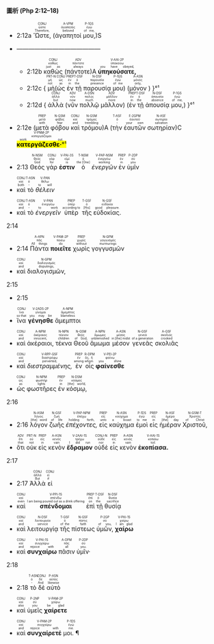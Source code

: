 #### 圖析 (Php 2:12–18)

- <rt>2:12a</rt> <RUBY><ruby><ruby>Ὥστε,<rt>Therefore,</rt></ruby><rt>ὥστε</rt></ruby><rt>CONJ</rt></RUBY> (<RUBY><ruby><ruby>ἀγαπητοί<rt>beloved</rt></ruby><rt>ἀγαπητός</rt></ruby><rt>A-VPM</rt></RUBY> <RUBY><ruby><ruby>μου,<rt>of me,</rt></ruby><rt>ἐγώ</rt></ruby><rt>P-1GS</rt></RUBY>)S
- ——————————————
	- <rt>2:12b</rt> <RUBY><ruby><ruby>καθὼς<rt>just as</rt></ruby><rt>καθώς</rt></ruby><rt>CONJ</rt></RUBY> (<RUBY><ruby><ruby>πάντοτε<rt>always</rt></ruby><rt>πάντοτε</rt></ruby><rt>ADV</rt></RUBY>)A <RUBY><ruby><ruby><strong>ὑπηκούσατε,</strong><rt>you have obeyed,</rt></ruby><rt>ὑπακούω</rt></ruby><rt>V-AAI-2P</rt></RUBY> 
	- <rt>2:12c</rt> { <RUBY><ruby><ruby>μὴ<rt>not</rt></ruby><rt>μή</rt></ruby><rt>PRT-N</rt></RUBY>(<RUBY><ruby><ruby>ὡς<rt>as</rt></ruby><rt>ὡς</rt></ruby><rt>CONJ</rt></RUBY> <RUBY><ruby><ruby>ἐν<rt>in</rt></ruby><rt>ἐν</rt></ruby><rt>PREP</rt></RUBY> <RUBY><ruby><ruby>τῇ<rt>the</rt></ruby><rt>ὁ</rt></ruby><rt>T-DSF</rt></RUBY> <RUBY><ruby><ruby>παρουσίᾳ<rt>presence</rt></ruby><rt>παρουσία</rt></ruby><rt>N-DSF</rt></RUBY> <RUBY><ruby><ruby>μου<rt>of me</rt></ruby><rt>ἐγώ</rt></ruby><rt>P-1GS</rt></RUBY>) (<RUBY><ruby><ruby>μόνον<rt>only,</rt></ruby><rt>μόνος</rt></ruby><rt>A-ASN</rt></RUBY> ) }°¹
	- <rt>2:12d</rt> { <RUBY><ruby><ruby>ἀλλὰ<rt>but</rt></ruby><rt>ἀλλά</rt></ruby><rt>CONJ</rt></RUBY> (<RUBY><ruby><ruby>νῦν<rt>now</rt></ruby><rt>νῦν</rt></ruby><rt>ADV</rt></RUBY> <RUBY><ruby><ruby>πολλῷ<rt>much</rt></ruby><rt>πολύς</rt></ruby><rt>A-DSN</rt></RUBY> <RUBY><ruby><ruby>μᾶλλον<rt>more</rt></ruby><rt>μᾶλλον</rt></ruby><rt>ADV</rt></RUBY>) (<RUBY><ruby><ruby>ἐν<rt>in</rt></ruby><rt>ἐν</rt></ruby><rt>PREP</rt></RUBY> <RUBY><ruby><ruby>τῇ<rt>the</rt></ruby><rt>ὁ</rt></ruby><rt>T-DSF</rt></RUBY> <RUBY><ruby><ruby>ἀπουσίᾳ<rt>absence</rt></ruby><rt>ἀπουσία</rt></ruby><rt>N-DSF</rt></RUBY> <RUBY><ruby><ruby>μου,<rt>of me,</rt></ruby><rt>ἐγώ</rt></ruby><rt>P-1GS</rt></RUBY>) }°¹
- <rt>2:12e</rt> (<RUBY><ruby><ruby>μετὰ<rt>with</rt></ruby><rt>μετά</rt></ruby><rt>PREP</rt></RUBY> <RUBY><ruby><ruby>φόβου<rt>fear</rt></ruby><rt>φόβος</rt></ruby><rt>N-GSM</rt></RUBY> <RUBY><ruby><ruby>καὶ<rt>and</rt></ruby><rt>καί</rt></ruby><rt>CONJ</rt></RUBY> <RUBY><ruby><ruby>τρόμου<rt>trembling</rt></ruby><rt>τρόμος</rt></ruby><rt>N-GSM</rt></RUBY>)A (<RUBY><ruby><ruby>τὴν<rt>-</rt></ruby><rt>ὁ</rt></ruby><rt>T-ASF</rt></RUBY> <RUBY><ruby><ruby>ἑαυτῶν<rt>your own</rt></ruby><rt>ἑαυτοῦ</rt></ruby><rt>F-2GPM</rt></RUBY> <RUBY><ruby><ruby>σωτηρίαν<rt>salvation</rt></ruby><rt>σωτηρία</rt></ruby><rt>N-ASF</rt></RUBY>)C <RUBY><ruby><ruby><mark><strong>κατεργάζεσθε·</strong>°¹</mark><rt>work out.</rt></ruby><rt>κατεργάζομαι</rt></ruby><rt>V-PNM-2P</rt></RUBY>
- <rt>2:13</rt> <RUBY><ruby><ruby>Θεὸς<rt>God</rt></ruby><rt>θεός</rt></ruby><rt>N-NSM</rt></RUBY> <RUBY><ruby><ruby>γάρ<rt>for</rt></ruby><rt>γάρ</rt></ruby><rt>CONJ</rt></RUBY> <RUBY><ruby><ruby><strong>ἐστιν</strong><rt>is</rt></ruby><rt>εἰμί</rt></ruby><rt>V-PAI-3S</rt></RUBY> <RUBY><ruby><ruby>ὁ<rt>the [One]</rt></ruby><rt>ὁ</rt></ruby><rt>T-NSM</rt></RUBY> <RUBY><ruby><ruby><em>ἐνεργῶν</em><rt>working</rt></ruby><rt>ἐνεργέω</rt></ruby><rt>V-PAP-NSM</rt></RUBY> <RUBY><ruby><ruby>ἐν<rt>in</rt></ruby><rt>ἐν</rt></ruby><rt>PREP</rt></RUBY> <RUBY><ruby><ruby>ὑμῖν<rt>you</rt></ruby><rt>σύ</rt></ruby><rt>P-2DP</rt></RUBY>

- <RUBY><ruby><ruby>καὶ<rt>both</rt></ruby><rt>καί</rt></ruby><rt>CONJ</rt></RUBY> <RUBY><ruby><ruby>τὸ<rt>-</rt></ruby><rt>ὁ</rt></ruby><rt>T-ASN</rt></RUBY> <RUBY><ruby><ruby><em>θέλειν</em><rt>to will</rt></ruby><rt>θέλω</rt></ruby><rt>V-PAN</rt></RUBY>

- <RUBY><ruby><ruby>καὶ<rt>and</rt></ruby><rt>καί</rt></ruby><rt>CONJ</rt></RUBY> <RUBY><ruby><ruby>τὸ<rt>-</rt></ruby><rt>ὁ</rt></ruby><rt>T-ASN</rt></RUBY> <RUBY><ruby><ruby><em>ἐνεργεῖν</em><rt>to work</rt></ruby><rt>ἐνεργέω</rt></ruby><rt>V-PAN</rt></RUBY> <RUBY><ruby><ruby>ὑπὲρ<rt>according to</rt></ruby><rt>ὑπέρ</rt></ruby><rt>PREP</rt></RUBY> <RUBY><ruby><ruby>τῆς<rt>[His]</rt></ruby><rt>ὁ</rt></ruby><rt>T-GSF</rt></RUBY> <RUBY><ruby><ruby>εὐδοκίας.<rt>good pleasure.</rt></ruby><rt>εὐδοκία</rt></ruby><rt>N-GSF</rt></RUBY>

2:14

- <rt>2:14</rt> <RUBY><ruby><ruby>Πάντα<rt>All things</rt></ruby><rt>πᾶς</rt></ruby><rt>A-APN</rt></RUBY> <RUBY><ruby><ruby><strong>ποιεῖτε</strong><rt>do</rt></ruby><rt>ποιέω</rt></ruby><rt>V-PAM-2P</rt></RUBY> <RUBY><ruby><ruby>χωρὶς<rt>without</rt></ruby><rt>χωρίς</rt></ruby><rt>PREP</rt></RUBY> <RUBY><ruby><ruby>γογγυσμῶν<rt>murmurings</rt></ruby><rt>γογγυσμός</rt></ruby><rt>N-GPM</rt></RUBY>

- <RUBY><ruby><ruby>καὶ<rt>and</rt></ruby><rt>καί</rt></ruby><rt>CONJ</rt></RUBY> <RUBY><ruby><ruby>διαλογισμῶν,<rt>disputings,</rt></ruby><rt>διαλογισμός</rt></ruby><rt>N-GPM</rt></RUBY>

2:15

- <rt>2:15</rt>

- <RUBY><ruby><ruby>ἵνα<rt>so that</rt></ruby><rt>ἵνα</rt></ruby><rt>CONJ</rt></RUBY> <RUBY><ruby><ruby><strong>γένησθε</strong><rt>you may be</rt></ruby><rt>γίνομαι</rt></ruby><rt>V-2ADS-2P</rt></RUBY> <RUBY><ruby><ruby>ἄμεμπτοι<rt>blameless</rt></ruby><rt>ἄμεμπτος</rt></ruby><rt>A-NPM</rt></RUBY>

- <RUBY><ruby><ruby>καὶ<rt>and</rt></ruby><rt>καί</rt></ruby><rt>CONJ</rt></RUBY> <RUBY><ruby><ruby>ἀκέραιοι,<rt>innocent,</rt></ruby><rt>ἀκέραιος</rt></ruby><rt>A-NPM</rt></RUBY> <RUBY><ruby><ruby>τέκνα<rt>children</rt></ruby><rt>τέκνον</rt></ruby><rt>N-NPN</rt></RUBY> <RUBY><ruby><ruby>Θεοῦ<rt>of God,</rt></ruby><rt>θεός</rt></ruby><rt>N-GSM</rt></RUBY> <RUBY><ruby><ruby>ἄμωμα<rt>unblemished</rt></ruby><rt>ἄμωμος</rt></ruby><rt>A-NPN</rt></RUBY> <RUBY><ruby><ruby>μέσον<rt>in [the] midst</rt></ruby><rt>μέσος</rt></ruby><rt>A-ASN</rt></RUBY> <RUBY><ruby><ruby>γενεᾶς<rt>of a generation</rt></ruby><rt>γενεά</rt></ruby><rt>N-GSF</rt></RUBY> <RUBY><ruby><ruby>σκολιᾶς<rt>crooked</rt></ruby><rt>σκολιός</rt></ruby><rt>A-GSF</rt></RUBY>

- <RUBY><ruby><ruby>καὶ<rt>and</rt></ruby><rt>καί</rt></ruby><rt>CONJ</rt></RUBY> <RUBY><ruby><ruby><em>διεστραμμένης,</em><rt>perverted,</rt></ruby><rt>διαστρέφω</rt></ruby><rt>V-RPP-GSF</rt></RUBY> <RUBY><ruby><ruby>ἐν<rt>among</rt></ruby><rt>ἐν</rt></ruby><rt>PREP</rt></RUBY> <RUBY><ruby><ruby>οἷς<rt>whom</rt></ruby><rt>ὅς, ἥ</rt></ruby><rt>R-DPM</rt></RUBY> <RUBY><ruby><ruby><strong>φαίνεσθε</strong><rt>you shine</rt></ruby><rt>φαίνω</rt></ruby><rt>V-PEI-2P</rt></RUBY>

- <RUBY><ruby><ruby>ὡς<rt>as</rt></ruby><rt>ὡς</rt></ruby><rt>CONJ</rt></RUBY> <RUBY><ruby><ruby>φωστῆρες<rt>lights</rt></ruby><rt>φωστήρ</rt></ruby><rt>N-NPM</rt></RUBY> <RUBY><ruby><ruby>ἐν<rt>in</rt></ruby><rt>ἐν</rt></ruby><rt>PREP</rt></RUBY> <RUBY><ruby><ruby>κόσμῳ,<rt>[the] world,</rt></ruby><rt>κόσμος</rt></ruby><rt>N-DSM</rt></RUBY>

2:16

- <rt>2:16</rt> <RUBY><ruby><ruby>λόγον<rt>[the] word</rt></ruby><rt>λόγος</rt></ruby><rt>N-ASM</rt></RUBY> <RUBY><ruby><ruby>ζωῆς<rt>of life</rt></ruby><rt>ζωή</rt></ruby><rt>N-GSF</rt></RUBY> <RUBY><ruby><ruby><em>ἐπέχοντες,</em><rt>holding forth,</rt></ruby><rt>ἐπέχω</rt></ruby><rt>V-PAP-NPM</rt></RUBY> <RUBY><ruby><ruby>εἰς<rt>unto</rt></ruby><rt>εἰς</rt></ruby><rt>PREP</rt></RUBY> <RUBY><ruby><ruby>καύχημα<rt>a boast</rt></ruby><rt>καύχημα</rt></ruby><rt>N-ASN</rt></RUBY> <RUBY><ruby><ruby>ἐμοὶ<rt>to me</rt></ruby><rt>ἐγώ</rt></ruby><rt>P-1DS</rt></RUBY> <RUBY><ruby><ruby>εἰς<rt>in</rt></ruby><rt>εἰς</rt></ruby><rt>PREP</rt></RUBY> <RUBY><ruby><ruby>ἡμέραν<rt>[the] day</rt></ruby><rt>ἡμέρα</rt></ruby><rt>N-ASF</rt></RUBY> <RUBY><ruby><ruby>Χριστοῦ,<rt>of Christ</rt></ruby><rt>Χριστός</rt></ruby><rt>N-GSM-T</rt></RUBY>

- <RUBY><ruby><ruby>ὅτι<rt>that</rt></ruby><rt>ὅτι</rt></ruby><rt>ADV</rt></RUBY> <RUBY><ruby><ruby>οὐκ<rt>not</rt></ruby><rt>οὐ</rt></ruby><rt>PRT-N</rt></RUBY> <RUBY><ruby><ruby>εἰς<rt>in</rt></ruby><rt>εἰς</rt></ruby><rt>PREP</rt></RUBY> <RUBY><ruby><ruby>κενὸν<rt>vain</rt></ruby><rt>κενός</rt></ruby><rt>A-ASN</rt></RUBY> <RUBY><ruby><ruby><strong>ἔδραμον</strong><rt>I did run</rt></ruby><rt>τρέχω</rt></ruby><rt>V-2AAI-1S</rt></RUBY> <RUBY><ruby><ruby>οὐδὲ<rt>nor</rt></ruby><rt>οὐδέ</rt></ruby><rt>CONJ-N</rt></RUBY> <RUBY><ruby><ruby>εἰς<rt>in</rt></ruby><rt>εἰς</rt></ruby><rt>PREP</rt></RUBY> <RUBY><ruby><ruby>κενὸν<rt>vain</rt></ruby><rt>κενός</rt></ruby><rt>A-ASN</rt></RUBY> <RUBY><ruby><ruby><strong>ἐκοπίασα.</strong><rt>toil.</rt></ruby><rt>κοπιάω</rt></ruby><rt>V-AAI-1S</rt></RUBY>

2:17

- <rt>2:17</rt> <RUBY><ruby><ruby>Ἀλλὰ<rt>But</rt></ruby><rt>ἀλλά</rt></ruby><rt>CONJ</rt></RUBY> <RUBY><ruby><ruby>εἰ<rt>if</rt></ruby><rt>εἰ</rt></ruby><rt>CONJ</rt></RUBY>

- <RUBY><ruby><ruby>καὶ<rt>even</rt></ruby><rt>καί</rt></ruby><rt>CONJ</rt></RUBY> <RUBY><ruby><ruby><strong>σπένδομαι</strong><rt>I am being poured out as a drink offering</rt></ruby><rt>σπένδω</rt></ruby><rt>V-PPI-1S</rt></RUBY> <RUBY><ruby><ruby>ἐπὶ<rt>on</rt></ruby><rt>ἐπί</rt></ruby><rt>PREP</rt></RUBY> <RUBY><ruby><ruby>τῇ<rt>the</rt></ruby><rt>ὁ</rt></ruby><rt>T-DSF</rt></RUBY> <RUBY><ruby><ruby>θυσίᾳ<rt>sacrifice</rt></ruby><rt>θυσία</rt></ruby><rt>N-DSF</rt></RUBY>

- <RUBY><ruby><ruby>καὶ<rt>and</rt></ruby><rt>καί</rt></ruby><rt>CONJ</rt></RUBY> <RUBY><ruby><ruby>λειτουργίᾳ<rt>service</rt></ruby><rt>λειτουργία</rt></ruby><rt>N-DSF</rt></RUBY> <RUBY><ruby><ruby>τῆς<rt>of the</rt></ruby><rt>ὁ</rt></ruby><rt>T-GSF</rt></RUBY> <RUBY><ruby><ruby>πίστεως<rt>faith</rt></ruby><rt>πίστις</rt></ruby><rt>N-GSF</rt></RUBY> <RUBY><ruby><ruby>ὑμῶν,<rt>of you,</rt></ruby><rt>σύ</rt></ruby><rt>P-2GP</rt></RUBY> <RUBY><ruby><ruby><strong>χαίρω</strong><rt>I am glad</rt></ruby><rt>χαίρω</rt></ruby><rt>V-PAI-1S</rt></RUBY>

- <RUBY><ruby><ruby>καὶ<rt>and</rt></ruby><rt>καί</rt></ruby><rt>CONJ</rt></RUBY> <RUBY><ruby><ruby><strong>συνχαίρω</strong><rt>rejoice with</rt></ruby><rt>συγχαίρω</rt></ruby><rt>V-PAI-1S</rt></RUBY> <RUBY><ruby><ruby>πᾶσιν<rt>all</rt></ruby><rt>πᾶς</rt></ruby><rt>A-DPM</rt></RUBY> <RUBY><ruby><ruby>ὑμῖν·<rt>you.</rt></ruby><rt>σύ</rt></ruby><rt>P-2DP</rt></RUBY>

2:18

- <rt>2:18</rt> <RUBY><ruby><ruby>τὸ<rt>-</rt></ruby><rt>ὁ</rt></ruby><rt>T-ASN</rt></RUBY> <RUBY><ruby><ruby>δὲ<rt>And</rt></ruby><rt>δέ</rt></ruby><rt>CONJ</rt></RUBY> <RUBY><ruby><ruby>αὐτὸ<rt>likewise</rt></ruby><rt>αὐτός</rt></ruby><rt>P-ASN</rt></RUBY>

- <RUBY><ruby><ruby>καὶ<rt>also</rt></ruby><rt>καί</rt></ruby><rt>CONJ</rt></RUBY> <RUBY><ruby><ruby>ὑμεῖς<rt>you</rt></ruby><rt>σύ</rt></ruby><rt>P-2NP</rt></RUBY> <RUBY><ruby><ruby><strong>χαίρετε</strong><rt>be glad</rt></ruby><rt>χαίρω</rt></ruby><rt>V-PAM-2P</rt></RUBY>

- <RUBY><ruby><ruby>καὶ<rt>and</rt></ruby><rt>καί</rt></ruby><rt>CONJ</rt></RUBY> <RUBY><ruby><ruby><strong>συνχαίρετέ</strong><rt>rejoice with</rt></ruby><rt>συγχαίρω</rt></ruby><rt>V-PAM-2P</rt></RUBY> <RUBY><ruby><ruby>μοι. ¶<rt>me.</rt></ruby><rt>ἐγώ</rt></ruby><rt>P-1DS</rt></RUBY></br></br></br>